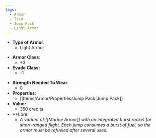 ```yaml
---
tags:
  - Armor
  - Item
  - Jump-Pack
  - Light-Armor
---
```

- __Type of Armor__:
	* Light Armor
* __Armor Class__:
	* +3
* __Evade Class:__
	* -1
- __Strength Needed To Wear__:
	* 0
- __Properties__:
	* [[Items/Armor/Properties/Jump Pack|Jump Pack]]
- **Value:**
	- 350 credits
- **Lore:
	- *A variant of [[Marine Armor]] with an integrated burst rocket for short-ranged flight. Each jump consumes a burst of fuel, so the armor must be refueled after several uses.*

